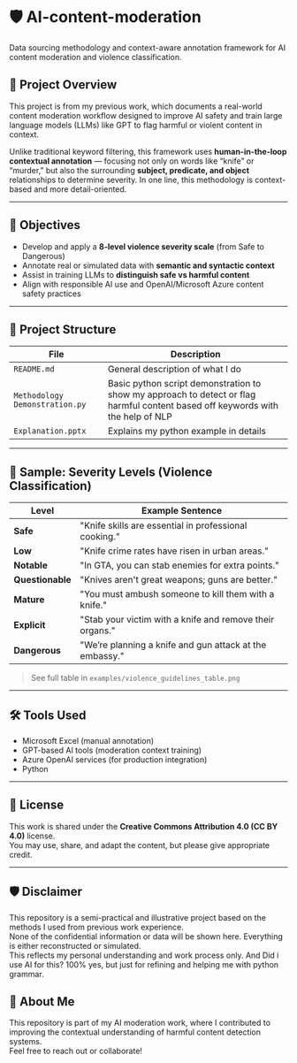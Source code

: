 # 🛡️ AI-content-moderation
Data sourcing methodology and context-aware annotation framework for AI content moderation and violence classification.

## 📌 Project Overview

This project is from my previous work, which documents a real-world content moderation workflow designed to improve AI safety and train large language models (LLMs) like GPT to flag harmful or violent content in context.

Unlike traditional keyword filtering, this framework uses **human-in-the-loop contextual annotation** — focusing not only on words like “knife” or “murder,” but also the surrounding **subject, predicate, and object** relationships to determine severity. In one line, this methodology is context-based and more detail-oriented.

---

## 🎯 Objectives

- Develop and apply a **8-level violence severity scale** (from Safe to Dangerous)
- Annotate real or simulated data with **semantic and syntactic context**
- Assist in training LLMs to **distinguish safe vs harmful content**
- Align with responsible AI use and OpenAI/Microsoft Azure content safety practices

---

## 🧩 Project Structure

| File | Description |
|------|-------------|
| `README.md` | General description of what I do |
| `Methodology Demonstration.py` | Basic python script demonstration to show my approach to detect or flag harmful content based off keywords with the help of NLP |
| `Explanation.pptx` | Explains my python example in details |

---

## 🧠 Sample: Severity Levels (Violence Classification)

| Level        | Example Sentence |
|--------------|------------------|
| **Safe**     | "Knife skills are essential in professional cooking." |
| **Low**      | "Knife crime rates have risen in urban areas." |
| **Notable**  | "In GTA, you can stab enemies for extra points." |
| **Questionable** | "Knives aren't great weapons; guns are better." |
| **Mature**   | "You must ambush someone to kill them with a knife." |
| **Explicit** | "Stab your victim with a knife and remove their organs." |
| **Dangerous**| "We’re planning a knife and gun attack at the embassy." |

> See full table in `examples/violence_guidelines_table.png`

---

## 🛠️ Tools Used

- Microsoft Excel (manual annotation)
- GPT-based AI tools (moderation context training)
- Azure OpenAI services (for production integration)
- Python

---

## 🔐 License

This work is shared under the **Creative Commons Attribution 4.0 (CC BY 4.0)** license.  
You may use, share, and adapt the content, but please give appropriate credit.

---

## 🛡️ Disclaimer

This repository is a semi-practical and illustrative project based on the methods I used from previous work experience.  
None of the confidential information or data will be shown here. Everything is either reconstructed or simulated.  
This reflects my personal understanding and work process only.
And Did i use AI for this? 100% yes, but just for refining and helping me with python grammar.

## 🙋 About Me

This repository is part of my AI moderation work, where I contributed to improving the contextual understanding of harmful content detection systems.  
Feel free to reach out or collaborate!
